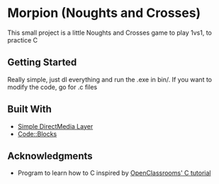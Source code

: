# Morpion (Noughts and Crosses)

This small project is a little Noughts and Crosses game to play 1vs1, to practice C

## Getting Started

Really simple, just dl everything and run the .exe in bin/. 
If you want to modify the code, go for .c files

## Built With

* [Simple DirectMedia Layer](https://www.libsdl.org/)
* [Code::Blocks](http://www.codeblocks.org/)

## Acknowledgments

* Program to learn how to C inspired by [OpenClassrooms' C tutorial](https://openclassrooms.com/courses/apprenez-a-programmer-en-c)
